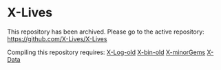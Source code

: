 # X-Lives

This repository has been archived.
Please go to the active repository: https://github.com/X-Lives/X-Lives

Compiling this repository requires:
[X-Log-old](https://github.com/X-Lives/X-Log-old)
[X-bin-old](https://github.com/X-Lives/X-bin-old)
[X-minorGems](https://github.com/X-Lives/X-minorGems-old)
[X-Data](https://github.com/X-Lives/X-Data-old)
